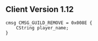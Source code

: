 ## Client Version 1.12

```rust,ignore
cmsg CMSG_GUILD_REMOVE = 0x008E {
    CString player_name;    
}

```
